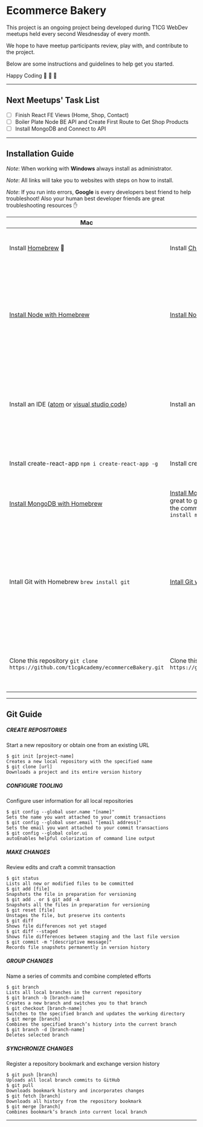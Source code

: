 # Ecommerce Bakery
This project is an ongoing project being developed during T1CG WebDev meetups
held every second Wesdnesday of every month.

We hope to have meetup participants review, play with, and contribute to the project.

Below are some instructions and guidelines to help get you started.

Happy Coding :tada: :rocket: :metal:

-----

## Next Meetups' Task List
- [ ] Finish React FE Views (Home, Shop, Contact)
- [ ] Boiler Plate Node BE API and Create First Route to Get Shop Products
- [ ] Install MongoDB and Connect to API

-----

## Installation Guide

*Note*: When working with __Windows__ always install as administrator.

*Note*: All links will take you to websites with steps on how to install.

*Note*: If you run into errors, __Google__ is every developers best friend to help troubleshoot! Also your human best developer friends are great troubleshooting resources :hand:

Mac | Windows | Purpose
------------ | ------------- | -------------
Install [Homebrew](https://brew.sh/) :beers: |  Install [Chocolatey](https://chocolatey.org/) :cake: | Package Manager for Installing Almost Everything!
[Install Node with Homebrew](https://www.dyclassroom.com/howto-mac/how-to-install-nodejs-and-npm-on-mac-using-homebrew ) | [Install Node with Chocolatey](https://chocolatey.org/packages/nodejs.install) | Installing Node will allow our machines to run javascript code as well install the O' So Important NPM (Node Package Manager)!
Install an IDE ([atom](https://atom.io/) or [visual studio code](https://code.visualstudio.com/))| Install an IDE ([atom](https://atom.io/) or [visual studio code](https://code.visualstudio.com/))| Allow us to manipulate and edit our source code as well as provide extra tools to support and ease programming work flows.
Install create-react-app `npm i create-react-app -g` | Install create-react-app `npm i create-react-app -g` | Allow you to run create-react-app software.
[Install MongoDB with Homebrew](https://dbamohsin.wordpress.com/2017/05/02/installing-mongodb-on-a-mac-with-homebrew/) | [Install MongoDB with Chocolatey](https://kjng.github.io/2017/05/17/mongodb-windows.html) <-- This guide is great to get you started but forgets an important step, the command to actually install mongo.  It's `choco install mongodb`| The database software we will be using for this application.
Intall Git with Homebrew `brew install git` | [Intall Git with Chocolatey](https://www.jamessturtevant.com/posts/5-Ways-to-install-git-on-Windows/#using-chocolatey) | Git is our version control tool allowing us store our source code online and locally while also adding tooling for collaboration and historical versioning.
Clone this repository `git clone https://github.com/t1cgAcademy/ecommerceBakery.git` | Clone this repository `git clone https://github.com/t1cgAcademy/ecommerceBakery.git` | Now you have a version of the project source code on your local machine :smile:

---
## Git Guide

##### CREATE REPOSITORIES
Start a new repository or obtain one from an existing URL
```
$ git init [project-name]
Creates a new local repository with the specified name
$ git clone [url]
Downloads a project and its entire version history
```
##### CONFIGURE TOOLING
Configure user information for all local repositories
```
$ git config --global user.name "[name]"
Sets the name you want attached to your commit transactions
$ git config --global user.email "[email address]"
Sets the email you want attached to your commit transactions
$ git config --global color.ui
autoEnables helpful colorization of command line output
```
##### MAKE CHANGES
Review edits and craft a commit transaction
```
$ git status
Lists all new or modified files to be committed
$ git add [file]
Snapshots the file in preparation for versioning
$ git add . or $ git add -A
Snapshots all the files in preparation for versioning
$ git reset [file]
Unstages the file, but preserve its contents
$ git diff
Shows file differences not yet staged
$ git diff --staged
Shows file differences between staging and the last file version
$ git commit -m "[descriptive message]"
Records file snapshots permanently in version history
```
##### GROUP CHANGES
Name a series of commits and combine completed efforts
```
$ git branch
Lists all local branches in the current repository
$ git branch -b [branch-name]
Creates a new branch and switches you to that branch
$ git checkout [branch-name]
Switches to the specified branch and updates the working directory
$ git merge [branch]
Combines the specified branch’s history into the current branch
$ git branch -d [branch-name]
Deletes selected branch
```
##### SYNCHRONIZE CHANGES
Register a repository bookmark and exchange version history
```
$ git push [branch]
Uploads all local branch commits to GitHub
$ git pull
Downloads bookmark history and incorporates changes
$ git fetch [branch]
Downloads all history from the repository bookmark
$ git merge [branch]
Combines bookmark’s branch into current local branch
```
---
